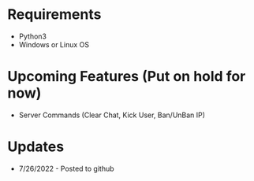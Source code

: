 # Requirements
 - Python3
 - Windows or Linux OS
# Upcoming Features (Put on hold for now)
 - Server Commands (Clear Chat, Kick User, Ban/UnBan IP)
# Updates
 - 7/26/2022 - Posted to github
